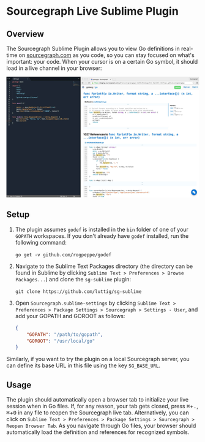 # Sourcegraph Live Sublime Plugin

## Overview

The Sourcegraph Sublime Plugin allows you to view Go definitions in real-time on [sourcegraph.com](http://www.sourcegraph.com) as you code, so you can stay focused on what's important: your code. When your cursor is on a certain Go symbol, it should load in a live channel in your browser:

![Sourcegraph Live Sublime Plugin](images/setup.jpg)

## Setup

1. The plugin assumes `godef` is installed in the `bin` folder of one of your `GOPATH` workspaces. If you don't already have `godef` installed, run the following command:

	`go get -v github.com/rogpeppe/godef`

2. Navigate to the Sublime Text Packages directory (the directory can be found in Sublime by clicking `Sublime Text > Preferences > Browse Packages...`) and clone the `sg-sublime` plugin:

 	`git clone https://github.com/luttig/sg-sublime`

3. Open `Sourcegraph.sublime-settings` by clicking `Sublime Text > Preferences > Package Settings > Sourcegraph > Settings - User`, and add your GOPATH and GOROOT as follows:

	```json
	{
		"GOPATH": "/path/to/gopath",
		"GOROOT": "/usr/local/go"
	}
	```

Similarly, if you want to try the plugin on a local Sourcegraph server, you can define its base URL in this file using the key `SG_BASE_URL`.

## Usage

The plugin should automatically open a browser tab to initialize your live session when in Go files. If, for any reason, your tab gets closed, press <kbd>&#8984;</kbd>+<kbd>.</kbd>, <kbd>&#8984;</kbd>+<kbd>0</kbd> in any file to reopen the Sourcegraph live tab. Alternatively, you can click on `Sublime Text > Preferences > Package Settings > Sourcegraph > Reopen Browser Tab`. As you navigate through Go files, your browser should automatically load the definition and references for recognized symbols.